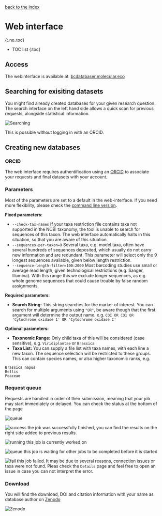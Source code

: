 [back to the index](./index.md)

# Web interface
{:.no_toc}

* TOC list
{:toc}

## Access
The webinterface is available at: [bcdatabaser.molecular.eco](https://bcdatabaser.molecular.eco)

## Searching for exisiting datasets 
You might find already created databases for your given research question. 
The search interface on the left hand side allows a quick scan for previous requests, alongside statistical information.
 
![Searching](https://i.ibb.co/z8j66cd/Bildschirmfoto-2019-10-31-um-14-10-00.png)

This is possible without logging in with an ORCID.

## Creating new databases
### ORCID
The web interface requires authentification using an [ORCID](https://orcid.org) to associate your requests and final datasets with your account. 

### Parameters

Most of the parameters are set to a default in the web-interface. If you need more flexibility, please check the [command line version](./cmd.md).

**Fixed parameters:**
* ```--check-tax-names``` If your taxa restriction file contains taxa not supported in the NCBI taxonomy, the tool is unable to search for sequences of this taxon. The web interface automatically halts in this situation, so that you are aware of this situation.
* ```--sequences-per-taxon=9``` Several taxa, e.g. model taxa, often have several hundreds of sequences deposited, which usually do not carry new information and are redundant. This parameter will select only the 9 longest sequences available, given below length restriction.
* ```--sequence-length-filter=100:2000``` Most barcoding studies use small or average read length, given technological restrictions (e.g. Sanger, Illumina). With this range this we exclude longer sequences, as e.g. whole genome sequences that could cause trouble by false random assignments.

**Required parameters:**
* **Search String:** This string searches for the marker of interest. You can search for multiple arguments using ```"OR"```, be aware though that the first argument will determine the output name. e.g. ```COI OR CO1 OR 'Cytochrome oxidase 1' OR 'Cytochrome oxidase I'```

**Optional parameters:**
* **Taxonomic Range:**  Only child taxa of this will be considered (case sensitive), e.g. ```Viridiplantae``` or ```Brassica```
* **Taxa List:** You can supply a file list with taxa names, with each line a new taxon. The sequence selection will be restricted to these groups. This can contain species names, or also higher taxonomic ranks, e.g.
```
Brassica napus
Bellis
Poaceae
```

 
### Request queue

Requests are handled in order of their submission, meaning that your job may start immediately or delayed. 
You can check the status at the bottom of the page
 
![queue](https://i.ibb.co/41zLmYz/Bildschirmfoto-2019-10-31-um-14-15-46.png)

![success](https://img.shields.io/badge/job-success-brightgreen.svg) the job was successfully finished, you can find the results on the right side added to previous results.
 
![running](https://img.shields.io/badge/job-running-blue.svg) this job is currently worked on
 
![queue](https://img.shields.io/badge/job-queued-yellow.svg) this job is waiting for other jobs to be completed before it is started
 
![fail](https://img.shields.io/badge/job-fail-red.svg) this job failed. It may be due to several reasons, connection issues or taxa were not found. Pleas check the ```Details``` page and feel free to open an issue in case you can not interpret the error.

### Download

You will find the download, DOI and citation information with your name as database author on [Zenodo](Zenodo.org)

![Zenodo](https://i.ibb.co/RgDQ861/Bildschirmfoto-2019-10-31-um-14-13-06.png)

